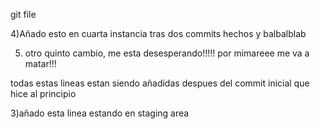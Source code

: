 git file

4)Añado esto en cuarta instancia tras dos commits hechos y balbalblab


5) otro quinto cambio, me esta desesperando!!!!! 
por mimareee me va a matar!!!


todas estas lineas estan siendo añadidas despues del commit
inicial que hice al principio

3)añado esta linea estando en staging area